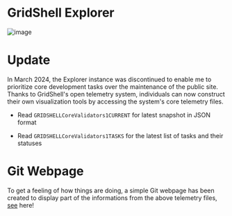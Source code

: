# GridShell Explorer

![image](https://github.com/invpe/GridShell/assets/106522950/d6a24352-07ed-4f94-9059-23dfb5fbc743)

# Update
In March 2024, the Explorer instance was discontinued to enable me to prioritize core development tasks over the maintenance of the public site. Thanks to GridShell's open telemetry system, individuals can now construct their own visualization tools by accessing the system's core telemetry files.

- Read `GRIDSHELLCoreValidators1CURRENT` for latest snapshot in JSON format

- Read `GRIDSHELLCoreValidators1TASKS` for the latest list of tasks and their statuses

# Git Webpage
To get a feeling of how things are doing, a simple Git webpage has been created to display part of the informations from the above telemetry files,
[see](https://invpe.github.io/GridShellExplorer/) here!



